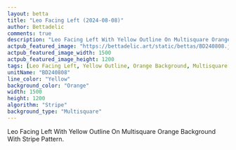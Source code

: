 ```yaml
---
layout: betta
title: "Leo Facing Left (2024-08-08)"
author: Bettadelic
comments: true
description: "Leo Facing Left With Yellow Outline On Multisquare Orange Background With Stripe Pattern."
actpub_featured_image: "https://bettadelic.art/static/bettas/BD240808.jpg"
actpub_featured_image_width: 1500
actpub_featured_image_height: 1200
tags: [Leo Facing Left, Yellow Outline, Orange Background, Multisquare Background Pattern, Stripe Pattern, August 2024]
unitName: "BD240808"
line_color: "Yellow"
background_color: "Orange"
width: 1500
height: 1200
algorithm: "Stripe"
background_type: "Multisquare"
---
```


Leo Facing Left With Yellow Outline On Multisquare Orange Background With Stripe Pattern.
